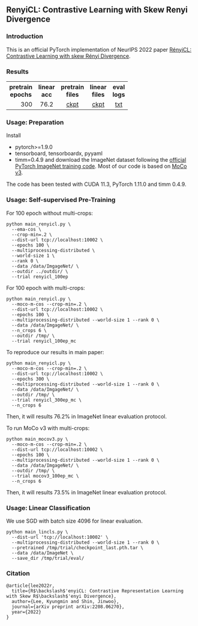 ## RenyiCL: Contrastive Learning with Skew Renyi Divergence

### Introduction
This is an official PyTorch implementation of NeurIPS 2022 paper [RényiCL: Contrastive Learning with skew Rényi Divergence](https://arxiv.org/abs/2208.06270).

### Results
<table><tbody>
<!-- START TABLE -->
<!-- TABLE HEADER -->
<th valign="center">pretrain<br/>epochs</th>
<th valign="center">linear<br/>acc</th>
<th valign="center">pretrain<br/>files</th>
<th valign="center">linear<br/>files</th>
<th valign="center">eval<br/>logs</th>
<!-- TABLE BODY -->
<tr>
<td align="right">300</td>
<td align="center">76.2</td>
<td align="center"><a href="https://drive.google.com/file/d/1ifcHOPKW9Zyayvb7ZpjW_UOBG8DjZWIb/view?usp=sharing">ckpt</a></td>
<td align="center"><a href="https://drive.google.com/file/d/1HrMf1mhmFrphickMDWmxKOHmzr306LSx/view?usp=sharing">ckpt</a> 
<td align="center"><a href="https://drive.google.com/file/d/1bqN8H4s0JMarVl3rN_MVVIA6Cu97SKYp/view?usp=sharing">txt</a> 
</tr>
</tbody></table>

### Usage: Preparation
Install
- pytorch>=1.9.0
- tensorboard, tensorboardx, pyyaml
- timm=0.4.9
and download the ImageNet dataset following the [official PyTorch ImageNet training code](https://github.com/pytorch/examples/tree/master/imagenet). 
Most of our code is based on [MoCo v3](https://github.com/facebookresearch/moco-v3).

The code has been tested with CUDA 11.3, PyTorch 1.11.0 and timm 0.4.9.

### Usage: Self-supervised Pre-Training

For 100 epoch without multi-crops:
```
python main_renyicl.py \
  --ema-cos \
  --crop-min=.2 \
  --dist-url tcp://localhost:10002 \
  --epochs 100 \
  --multiprocessing-distributed \
  --world-size 1 \
  --rank 0 \
  --data /data/ImgageNet/ \
  --outdir ../outdir/ \
  --trial renyicl_100ep
```

For 100 epoch with multi-crops:
```
python main_renyicl.py \
  --moco-m-cos --crop-min=.2 \
  --dist-url tcp://localhost:10002 \
  --epochs 100 \
  --multiprocessing-distributed --world-size 1 --rank 0 \
  --data /data/ImgageNet/ \
  --n_crops 6 \
  --outdir /tmp/ \
  --trial renyicl_100ep_mc 
```

To reproduce our results in main paper:
```
python main_renyicl.py \
  --moco-m-cos --crop-min=.2 \
  --dist-url tcp://localhost:10002 \
  --epochs 300 \
  --multiprocessing-distributed --world-size 1 --rank 0 \
  --data /data/ImgageNet/ \
  --outdir /tmp/ \
  --trial renyicl_300ep_mc \
  --n_crops 6
```
Then, it will results 76.2% in ImageNet linear evaluation protocol.

To run MoCo v3 with multi-crops:
```
python main_mocov3.py \
  --moco-m-cos --crop-min=.2 \
  --dist-url tcp://localhost:10002 \
  --epochs 100 \
  --multiprocessing-distributed --world-size 1 --rank 0 \
  --data /data/ImgageNet/ \
  --outdir /tmp/ \
  --trial mocov3_100ep_mc \
  --n_crops 6
```
Then, it will results 73.5% in ImageNet linear evaluation protocol.


### Usage: Linear Classification

We use SGD with batch size 4096 for linear evaluation. 
```
python main_lincls.py \
  --dist-url 'tcp://localhost:10002' \
  --multiprocessing-distributed --world-size 1 --rank 0 \
  --pretrained /tmp/trial/checkpoint_last.pth.tar \
  --data /data/ImageNet \
  --save_dir /tmp/trial/eval/
```

### Citation
```
@article{lee2022r,
  title={R$\backslash$'enyiCL: Contrastive Representation Learning with Skew R$\backslash$'enyi Divergence},
  author={Lee, Kyungmin and Shin, Jinwoo},
  journal={arXiv preprint arXiv:2208.06270},
  year={2022}
}
```